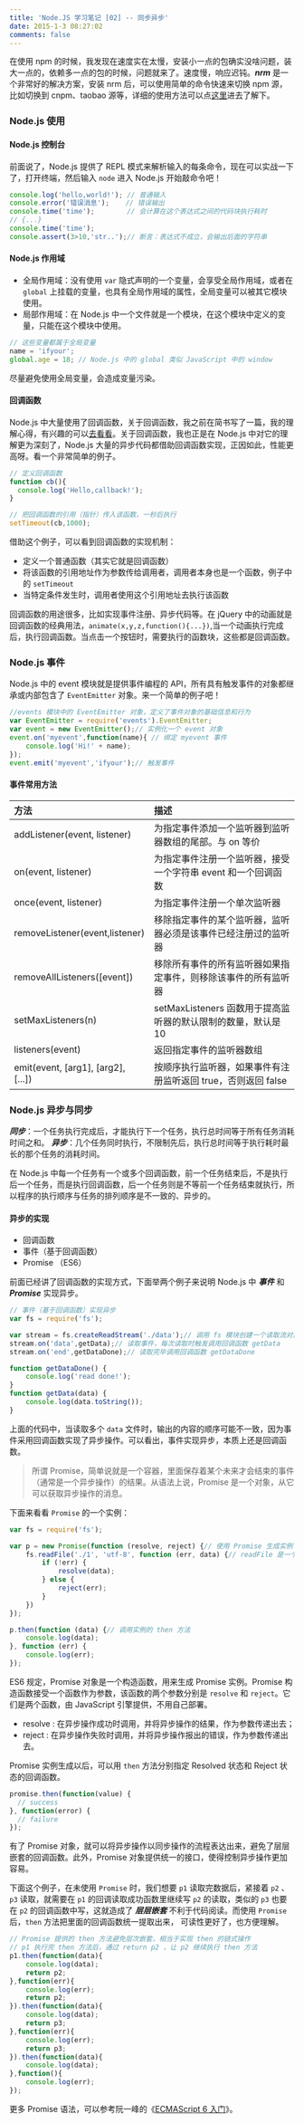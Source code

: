 ```yaml
---
title: 'Node.JS 学习笔记 [02] -- 同步异步'
date: 2015-1-3 08:27:02
comments: false
---
```


在使用 npm 的时候，我发现在速度实在太慢，安装小一点的包确实没啥问题，装大一点的，依赖多一点的包的时候，问题就来了。速度慢，响应迟钝。***nrm*** 是一个非常好的解决方案，安装 nrm 后，可以使用简单的命令快速来切换 npm 源，比如切换到 cnpm、taobao 源等，详细的使用方法可以点[这里](https://github.com/Pana/nrm#install)进去了解下。
<!-- more -->
### Node.js 使用

#### Node.js 控制台
前面说了，Node.js 提供了 REPL 模式来解析输入的每条命令，现在可以实战一下了，打开终端，然后输入 `node` 进入 Node.js 开始敲命令吧！
```js
console.log('hello,world!'); // 普通输入
console.error('错误消息');    // 错误输出
console.time('time');        // 会计算在这个表达式之间的代码块执行耗时
// {...}
console.time('time');
console.assert(3>10,'str..');// 断言：表达式不成立，会输出后面的字符串
```

#### Node.js 作用域
- 全局作用域：没有使用 `var` 隐式声明的一个变量，会享受全局作用域，或者在 `global` 上挂载的变量，也具有全局作用域的属性，全局变量可以被其它模块使用。
- 局部作用域：在 Node.js 中一个文件就是一个模块，在这个模块中定义的变量，只能在这个模块中使用。

```js
// 这些变量都属于全局变量
name = 'ifyour';
global.age = 18; // Node.js 中的 global 类似 JavaScript 中的 window
```
<div class='tip'>
尽量避免使用全局变量，会造成变量污染。
</div>

#### 回调函数
Node.js 中大量使用了回调函数，关于回调函数，我之前在简书写了一篇，我的理解心得，有兴趣的可以[去看看](http://www.jianshu.com/p/1383f4cb9a75)。关于回调函数，我也正是在 Node.js 中对它的理解更为深刻了，Node.js 大量的异步代码都借助回调函数实现，正因如此，性能更高呀。看一个非常简单的例子。

```js
// 定义回调函数
function cb(){
  console.log('Hello,callback!');
}

// 把回调函数的引用（指针）传入该函数，一秒后执行
setTimeout(cb,1000);
```
借助这个例子，可以看到回调函数的实现机制：
- 定义一个普通函数（其实它就是回调函数）
- 将该函数的引用地址作为参数传给调用者，调用者本身也是一个函数，例子中的 `setTimeout`
- 当特定条件发生时，调用者使用这个引用地址去执行该函数

回调函数的用途很多，比如实现事件注册、异步代码等。在 jQuery 中的动画就是回调函数的经典用法，`animate(x,y,z,function(){...})`,当一个动画执行完成后，执行回调函数。当点击一个按钮时，需要执行的函数块，这些都是回调函数。

### Node.js 事件
Node.js 中的 event 模块就是提供事件编程的 API，所有具有触发事件的对象都继承或内部包含了 `EventEmitter` 对象。来一个简单的例子吧！
```js
//events 模块中的 EventEmitter 对象，定义了事件对象的基础信息和行为
var EventEmitter = require('events').EventEmitter;
var event = new EventEmitter();// 实例化一个 event 对象
event.on('myevent',function(name){ // 绑定 myevent 事件
    console.log('Hi!' + name);
});
event.emit('myevent','ifyour');// 触发事件
```
#### 事件常用方法

|方法                               | 描述                                                     |
|:---------------------------------|:---------------------------------------------------------|
|addListener(event, listener)      | 为指定事件添加一个监听器到监听器数组的尾部。与 on 等价          |
|on(event, listener)               | 为指定事件注册一个监听器，接受一个字符串 event 和一个回调函数 |
|once(event, listener)             | 为指定事件注册一个单次监听器                                |
|removeListener(event,listener)    |移除指定事件的某个监听器，监听器必须是该事件已经注册过的监听器  |
|removeAllListeners([event])       |移除所有事件的所有监听器如果指定事件，则移除该事件的所有监听器  |
|setMaxListeners(n)                |setMaxListeners 函数用于提高监听器的默认限制的数量，默认是 10 |
|listeners(event)                  |返回指定事件的监听器数组                                    |
|emit(event, [arg1], [arg2], [...])|按顺序执行监听器，如果事件有注册监听返回 true，否则返回 false |


### Node.js 异步与同步

***同步***：一个任务执行完成后，才能执行下一个任务，执行总时间等于所有任务消耗时间之和。
***异步***：几个任务同时执行，不限制先后，执行总时间等于执行耗时最长的那个任务的消耗时间。

在 Node.js 中每一个任务有一个或多个回调函数，前一个任务结束后，不是执行后一个任务，而是执行回调函数，后一个任务则是不等前一个任务结束就执行，所以程序的执行顺序与任务的排列顺序是不一致的、异步的。

#### 异步的实现
- 回调函数
- 事件（基于回调函数）
- Promise （ES6）

前面已经讲了回调函数的实现方式，下面举两个例子来说明 Node.js 中 ***事件*** 和 ***Promise*** 实现异步。
```js
// 事件（基于回调函数）实现异步
var fs = require('fs');

var stream = fs.createReadStream('./data');// 调用 fs 模块创建一个读取流对象
stream.on('data',getData);// 读取事件，每次读取时触发调用回调函数 getData
stream.on('end',getDataDone);// 读取完毕调用回调函数 getDataDone

function getDataDone() {
    console.log('read done!');
}
function getData(data) {
    console.log(data.toString());
}
```
上面的代码中，当读取多个 `data` 文件时，输出的内容的顺序可能不一致，因为事件采用回调函数实现了异步操作。可以看出，事件实现异步，本质上还是回调函数。

> 所谓 Promise，简单说就是一个容器，里面保存着某个未来才会结束的事件（通常是一个异步操作）的结果。从语法上说，Promise 是一个对象，从它可以获取异步操作的消息。

下面来看看 `Promise` 的一个实例：
```js
var fs = require('fs');

var p = new Promise(function (resolve, reject) {// 使用 Promise 生成实例
    fs.readFile('./1', 'utf-8', function (err, data) {// readFile 是一个异步方法
        if (!err) {
            resolve(data);
        } else {
            reject(err);
        }
    })
});

p.then(function (data) {// 调用实例的 then 方法
    console.log(data);
}, function (err) {
    console.log(err);
});
```
ES6 规定，Promise 对象是一个构造函数，用来生成 Promise 实例。Promise 构造函数接受一个函数作为参数，该函数的两个参数分别是 `resolve` 和 `reject`。它们是两个函数，由 JavaScript 引擎提供，不用自己部署。

- resolve : 在异步操作成功时调用，并将异步操作的结果，作为参数传递出去；
- reject  : 在异步操作失败时调用，并将异步操作报出的错误，作为参数传递出去。

Promise 实例生成以后，可以用 `then` 方法分别指定 Resolved 状态和 Reject 状态的回调函数。
```js
promise.then(function(value) {
  // success
}, function(error) {
  // failure
});
```
有了 Promise 对象，就可以将异步操作以同步操作的流程表达出来，避免了层层嵌套的回调函数。此外，Promise 对象提供统一的接口，使得控制异步操作更加容易。

下面这个例子，在未使用 `Promise` 时，我们想要 `p1` 读取完数据后，紧接着 `p2` 、`p3` 读取，就需要在 `p1` 的回调读取成功函数里继续写 `p2` 的读取，类似的 `p3` 也要在 `p2` 的回调函数中写，这就造成了 ***层层嵌套*** 不利于代码阅读。而使用 `Promise` 后，`then` 方法把里面的回调函数统一提取出来， 可读性更好了，也方便理解。
```js
// Promise 提供的 then 方法避免层次嵌套，相当于实现 then 的链式操作
// p1 执行完 then 方法后，通过 return p2 ，让 p2 继续执行 then 方法
p1.then(function(data){
    console.log(data);
    return p2;
},function(err){
    console.log(err);
    return p2;
}).then(function(data){
    console.log(data);
    return p3;
},function(err){
    console.log(err);
    return p3;
}).then(function(data){
    console.log(data);
},function(){
    console.log(err);
});
```
更多 Promise 语法，可以参考阮一峰的《[ECMAScript 6 入门](http://es6.ruanyifeng.com/#docs/promise#基本用法)》。

